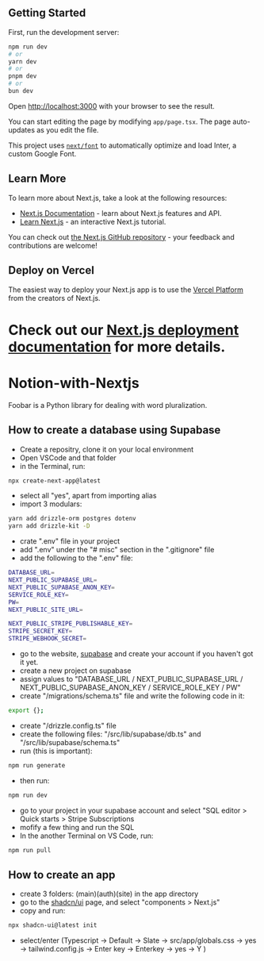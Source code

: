 ## Getting Started

First, run the development server:

```bash
npm run dev
# or
yarn dev
# or
pnpm dev
# or
bun dev
```

Open [http://localhost:3000](http://localhost:3000) with your browser to see the result.

You can start editing the page by modifying `app/page.tsx`. The page auto-updates as you edit the file.

This project uses [`next/font`](https://nextjs.org/docs/basic-features/font-optimization) to automatically optimize and load Inter, a custom Google Font.

## Learn More

To learn more about Next.js, take a look at the following resources:

- [Next.js Documentation](https://nextjs.org/docs) - learn about Next.js features and API.
- [Learn Next.js](https://nextjs.org/learn) - an interactive Next.js tutorial.

You can check out [the Next.js GitHub repository](https://github.com/vercel/next.js/) - your feedback and contributions are welcome!

## Deploy on Vercel

The easiest way to deploy your Next.js app is to use the [Vercel Platform](https://vercel.com/new?utm_medium=default-template&filter=next.js&utm_source=create-next-app&utm_campaign=create-next-app-readme) from the creators of Next.js.

Check out our [Next.js deployment documentation](https://nextjs.org/docs/deployment) for more details.
=======
# Notion-with-Nextjs
Foobar is a Python library for dealing with word pluralization.

## How to create a database using Supabase
- Create a repositry, clone it on your local environment
- Open VSCode and that folder
- in the Terminal, run:
```bash
npx create-next-app@latest
```
- select all "yes", apart from importing alias
- import 3 modulars:
```bash
yarn add drizzle-orm postgres dotenv
yarn add drizzle-kit -D
```
- crate ".env" file in your project
- add ".env" under the "# misc" section in the ".gitignore" file 
- add the following to the ".env" file:
```bash
DATABASE_URL=
NEXT_PUBLIC_SUPABASE_URL=
NEXT_PUBLIC_SUPABASE_ANON_KEY=
SERVICE_ROLE_KEY=
PW=
NEXT_PUBLIC_SITE_URL=

NEXT_PUBLIC_STRIPE_PUBLISHABLE_KEY=
STRIPE_SECRET_KEY=
STRIPE_WEBHOOK_SECRET=
```
- go to the website, [supabase](https://supabase.com/) and create your account if you haven't got it yet.
- create a new project on supabase
- assign values to "DATABASE_URL / NEXT_PUBLIC_SUPABASE_URL / NEXT_PUBLIC_SUPABASE_ANON_KEY / SERVICE_ROLE_KEY / PW"
- create "/migrations/schema.ts" file and write the following code in it:
```bash
export {};
```
- create "/drizzle.config.ts" file
- create the following files: "/src/lib/supabase/db.ts" and "/src/lib/supabase/schema.ts"
- run (this is important):
```bash
npm run generate
```
- then run:
```bash
npm run dev
```
- go to your project in your supabase account and select "SQL editor > Quick starts > Stripe Subscriptions
- mofify a few thing and run the SQL
- In the another Terminal on VS Code, run:
```bash
npm run pull
```

## How to create an app
- create 3 folders: (main)(auth)(site) in the app directory
- go to the [shadcn/ui](https://ui.shadcn.com/) page, and select "components > Next.js"
- copy and run:
```bash
npx shadcn-ui@latest init
```
- select/enter (Typescript -> Default -> Slate -> src/app/globals.css -> yes -> tailwind.config.js -> Enter key -> Enterkey -> yes -> Y )
